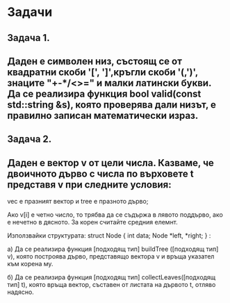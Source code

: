 # Задачи

## Задача 1. 
 ## Даден е символен низ, състоящ се от квадратни скоби '[', ']',кръгли скоби '(,')', знаците "+-*/<>=" и малки латински букви. Да се реализира функция bool valid(const std::string &s), която проверява дали низът, е правилно записан математически израз.

  

## Задача 2.
##  Даден е вектор v от цели числа. Казваме, че двоичното дърво с числа по върховете t представя v при следните условия:

vec е празният вектор и tree е празното дърво; 

Ако v[i] е четно число, то трябва да се съдържа в лявото поддърво, ако е нечетно в дясното. За корен считайте средния елемнт.

Използвайки структурата: struct Node { int data; Node *left, *right; } :

а) Да се реализира функция [подходящ тип] buildTree ([подходящ тип] v), която построява дърво, представящо вектора v и връща указател към корена му.

б) Да се реализира функция [подходящ тип] collectLeaves([подходящ тип] t), която връща вектор, съставен от листата на дървото t, отляво надясно. 

